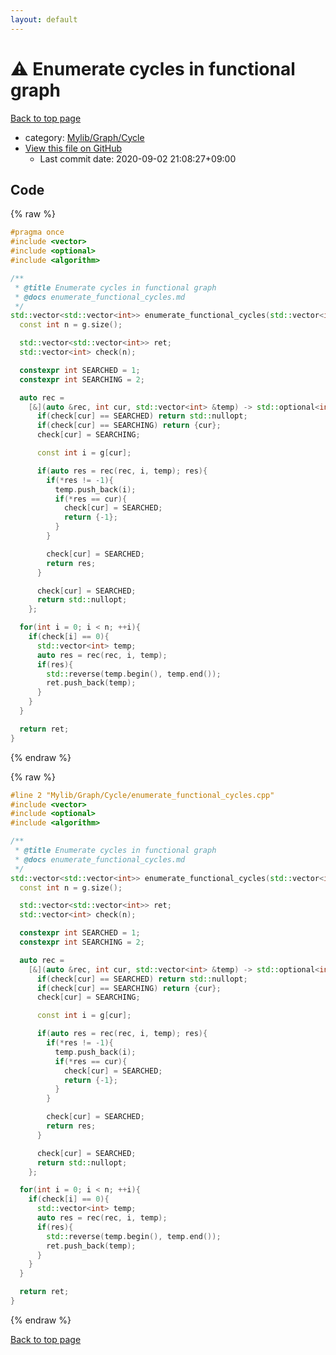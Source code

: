```yaml
---
layout: default
---
```


<!-- mathjax config similar to math.stackexchange -->
<script type="text/javascript" async
  src="https://cdnjs.cloudflare.com/ajax/libs/mathjax/2.7.5/MathJax.js?config=TeX-MML-AM_CHTML">
</script>
<script type="text/x-mathjax-config">
  MathJax.Hub.Config({
    TeX: { equationNumbers: { autoNumber: "AMS" }},
    tex2jax: {
      inlineMath: [ ['$','$'] ],
      processEscapes: true
    },
    "HTML-CSS": { matchFontHeight: false },
    displayAlign: "left",
    displayIndent: "2em"
  });
</script>

<script type="text/javascript" src="https://cdnjs.cloudflare.com/ajax/libs/jquery/3.4.1/jquery.min.js"></script>
<script src="https://cdn.jsdelivr.net/npm/jquery-balloon-js@1.1.2/jquery.balloon.min.js" integrity="sha256-ZEYs9VrgAeNuPvs15E39OsyOJaIkXEEt10fzxJ20+2I=" crossorigin="anonymous"></script>
<script type="text/javascript" src="../../../../assets/js/copy-button.js"></script>
<link rel="stylesheet" href="../../../../assets/css/copy-button.css" />


# :warning: Enumerate cycles in functional graph

<a href="../../../../index.html">Back to top page</a>

* category: <a href="../../../../index.html#a962efc2861dbe1e0963e7d8bf7dda18">Mylib/Graph/Cycle</a>
* <a href="{{ site.github.repository_url }}/blob/master/Mylib/Graph/Cycle/enumerate_functional_cycles.cpp">View this file on GitHub</a>
    - Last commit date: 2020-09-02 21:08:27+09:00




## Code

<a id="unbundled"></a>
{% raw %}
```cpp
#pragma once
#include <vector>
#include <optional>
#include <algorithm>

/**
 * @title Enumerate cycles in functional graph
 * @docs enumerate_functional_cycles.md
 */
std::vector<std::vector<int>> enumerate_functional_cycles(std::vector<int> g){
  const int n = g.size();

  std::vector<std::vector<int>> ret;
  std::vector<int> check(n);

  constexpr int SEARCHED = 1;
  constexpr int SEARCHING = 2;

  auto rec =
    [&](auto &rec, int cur, std::vector<int> &temp) -> std::optional<int> {
      if(check[cur] == SEARCHED) return std::nullopt;
      if(check[cur] == SEARCHING) return {cur};
      check[cur] = SEARCHING;

      const int i = g[cur];

      if(auto res = rec(rec, i, temp); res){
        if(*res != -1){
          temp.push_back(i);
          if(*res == cur){
            check[cur] = SEARCHED;
            return {-1};
          }
        }

        check[cur] = SEARCHED;
        return res;
      }

      check[cur] = SEARCHED;
      return std::nullopt;
    };

  for(int i = 0; i < n; ++i){
    if(check[i] == 0){
      std::vector<int> temp;
      auto res = rec(rec, i, temp);
      if(res){
        std::reverse(temp.begin(), temp.end());
        ret.push_back(temp);
      }
    }
  }

  return ret;
}

```
{% endraw %}

<a id="bundled"></a>
{% raw %}
```cpp
#line 2 "Mylib/Graph/Cycle/enumerate_functional_cycles.cpp"
#include <vector>
#include <optional>
#include <algorithm>

/**
 * @title Enumerate cycles in functional graph
 * @docs enumerate_functional_cycles.md
 */
std::vector<std::vector<int>> enumerate_functional_cycles(std::vector<int> g){
  const int n = g.size();

  std::vector<std::vector<int>> ret;
  std::vector<int> check(n);

  constexpr int SEARCHED = 1;
  constexpr int SEARCHING = 2;

  auto rec =
    [&](auto &rec, int cur, std::vector<int> &temp) -> std::optional<int> {
      if(check[cur] == SEARCHED) return std::nullopt;
      if(check[cur] == SEARCHING) return {cur};
      check[cur] = SEARCHING;

      const int i = g[cur];

      if(auto res = rec(rec, i, temp); res){
        if(*res != -1){
          temp.push_back(i);
          if(*res == cur){
            check[cur] = SEARCHED;
            return {-1};
          }
        }

        check[cur] = SEARCHED;
        return res;
      }

      check[cur] = SEARCHED;
      return std::nullopt;
    };

  for(int i = 0; i < n; ++i){
    if(check[i] == 0){
      std::vector<int> temp;
      auto res = rec(rec, i, temp);
      if(res){
        std::reverse(temp.begin(), temp.end());
        ret.push_back(temp);
      }
    }
  }

  return ret;
}

```
{% endraw %}

<a href="../../../../index.html">Back to top page</a>

